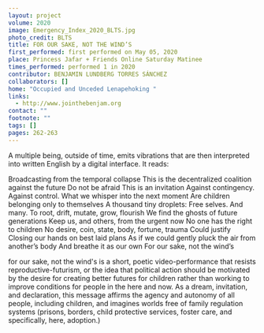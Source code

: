 ```yaml
---
layout: project
volume: 2020
image: Emergency_Index_2020_BLTS.jpg
photo_credit: BLTS
title: FOR OUR SAKE, NOT THE WIND’S
first_performed: first performed on May 05, 2020
place: Princess Jafar + Friends Online Saturday Matinee
times_performed: performed 1 in 2020
contributor: BENJAMIN LUNDBERG TORRES SÁNCHEZ
collaborators: []
home: "Occupied and Unceded Lenapehoking "
links:
  - http://www.jointhebenjam.org
contact: ""
footnote: ""
tags: []
pages: 262-263
---
```


A multiple being, outside of time, emits vibrations that are then interpreted into written English by a digital interface. It reads:

Broadcasting from the temporal collapse
This is the decentralized coalition against the future
Do not be afraid
This is an invitation
Against contingency. Against control.
What we whisper into the next moment
Are children belonging only to themselves
A thousand tiny droplets:
Free selves. And many.
To root, drift, mutate, grow, flourish
We find the ghosts of future generations
Keep us, and others, from the urgent now
No one has the right to children
No desire, coin, state, body, fortune, trauma
Could justify
Closing our hands on best laid plans
As if we could gently pluck the air from another’s body
And breathe it as our own
For our sake, not the wind’s

for our sake, not the wind's is a short, poetic video-performance that resists reproductive-futurism, or the idea that political action should be motivated by the desire for creating better futures for children rather than working to improve conditions for people in the here and now. As a dream, invitation, and declaration, this message affirms the agency and autonomy of all people, including children, and imagines worlds free of family regulation systems (prisons, borders, child protective services, foster care, and specifically, here, adoption.)
